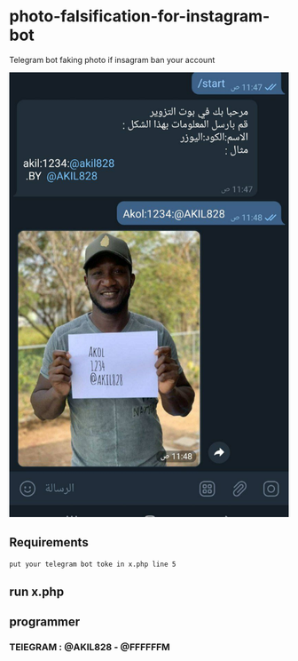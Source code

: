 # photo-falsification-for-instagram-bot
Telegram bot faking photo if insagram ban your account

<img src="https://raw.githubusercontent.com/AkilXXX/photo-falsification-for-instagram-bot/main/IMG_20220203_124954_795.jpg">


## Requirements
``` put your telegram bot toke in x.php line 5 ```

## run x.php


## programmer 

### TElEGRAM : @AKIL828 - @FFFFFFM
